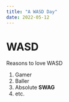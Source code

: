 ```yaml
---
title: "A WASD Day"
date: 2022-05-12
---
```

# WASD
Reasons to love WASD  
1. Gamer
2. Baller
3. Absolute **SWAG**
4. etc.
